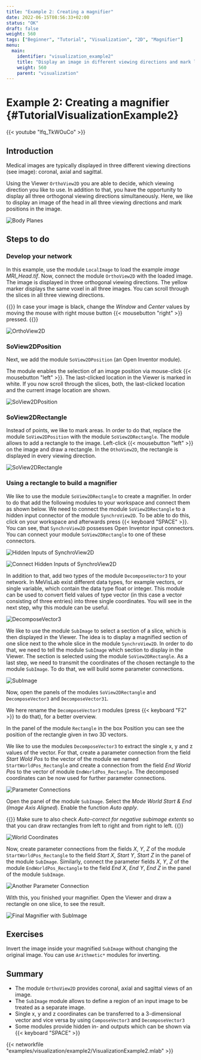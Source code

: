 ```yaml
---
title: "Example 2: Creating a magnifier"
date: 2022-06-15T08:56:33+02:00
status: "OK"
draft: false
weight: 560
tags: ["Beginner", "Tutorial", "Visualization", "2D", "Magnifier"]
menu: 
  main:
    identifier: "visualization_example2"
    title: "Display an image in different viewing directions and mark locations in the image for creating a Magnifier from a rectangle"
    weight: 560
    parent: "visualization"
---
```

# Example 2: Creating a magnifier {#TutorialVisualizationExample2}

{{< youtube "lfq_TkWOuCo" >}}

## Introduction
Medical images are typically displayed in three different viewing directions (see image): coronal, axial and sagittal.

Using the Viewer `OrthoView2D` you are able to decide, which viewing direction you like to use. In addition to that, you have the opportunity to display all three orthogonal viewing directions simultaneously. Here, we like to display an image of the head in all three viewing directions and mark positions in the image.

![Body Planes](/images/tutorials/visualization/V2_00.png "Body Planes")

## Steps to do
### Develop your network
In this example, use the module `LocalImage` to load the example *image MRI_Head.tif*. Now, connect the module `OrthoView2D` with the loaded image. The image is displayed in three orthogonal viewing directions. The yellow marker displays the same voxel in all three images. You can scroll through the slices in all three viewing directions.


{{<alert class="info" caption="Extra Infos">}}
In case your image is black, change the *Window* and *Center* values by moving the mouse with right mouse button {{< mousebutton "right" >}} pressed.
{{</alert>}}

![OrthoView2D](/images/tutorials/visualization/V2_01.png "OrthoView2D")

### SoView2DPosition
Next, we add the module `SoView2DPosition` (an Open Inventor module).

The module enables the selection of an image position via mouse-click {{< mousebutton "left" >}}. The last-clicked location in the Viewer is marked in white. If you now scroll through the slices, both, the last-clicked location and the current image location are shown.

![SoView2DPosition](/images/tutorials/visualization/V2_02.png "SoView2DPosition")

### SoView2DRectangle
Instead of points, we like to mark areas. In order to do that, replace the module `SoView2DPosition` with the module `SoView2DRectangle`. The module allows to add a rectangle to the image. Left-click {{< mousebutton "left" >}} on the image and draw a rectangle. In the `OthoView2D`, the rectangle is displayed in every viewing direction.

![SoView2DRectangle](/images/tutorials/visualization/V2_03.png "SoView2DRectangle")

### Using a rectangle to build a magnifier

We like to use the module `SoView2DRectangle` to create a magnifier. In order to do that add the following modules to your workspace and connect them as shown below. We need to connect the module `SoView2DRectangle` to a hidden input connector of the module `SynchroView2D`. To be able to do this, click on your workspace and afterwards press {{< keyboard "SPACE" >}}. You can see, that `SynchroView2D` possesses Open Inventor input connectors. You can connect your module `SoView2DRectangle` to one of these connectors.

![Hidden Inputs of SynchroView2D](/images/tutorials/visualization/V2_05.png "Hidden Inputs of SynchroView2D")

![Connect Hidden Inputs of SynchroView2D](/images/tutorials/visualization/V2_06.png "Connect Hidden Inputs of SynchroView2D")

In addition to that, add two types of the module `DecomposeVector3` to your network. In MeVisLab exist different data types, for example vectors, or single variable, which contain the data type float or integer. This module can be used to convert field values of type vector (in this case a vector consisting of three entries) into three single coordinates. You will see in the next step, why this module can be useful.

![DecomposeVector3](/images/tutorials/visualization/V2_07.png "DecomposeVector3")

We like to use the module `SubImage` to select a section of a slice, which is then displayed in the Viewer. The idea is to display a magnified section of one slice next to the whole slice in the module `SynchroView2D`. In order to do that, we need to tell the module `SubImage` which section to display in the Viewer. The section is selected using the module `SoView2DRectangle`. As a last step, we need to transmit the coordinates of the chosen rectangle to the module `SubImage`. To do that, we will build some parameter connections.

![SubImage](/images/tutorials/visualization/V2_08.png "SubImage")

Now, open the panels of the modules `SoView2DRectangle` and `DecomposeVector3` and `DecomposeVector31`.

We here rename the `DecomposeVector3` modules (press {{< keyboard "F2" >}} to do that), for a better overview.

In the panel of the module `Rectangle` in the box Position you can see the position of the rectangle given in two 3D vectors.

We like to use the modules `DecomposeVector3` to extract the single x, y and z values of the vector. For that, create a parameter connection from the field *Start Wold Pos* to the vector of the module we named `StartWorldPos_Rectangle` and create a connection from the field *End World Pos* to the vector of module `EndWorldPos_Rectangle`. The decomposed coordinates can be now used for further parameter connections.

![Parameter Connections](/images/tutorials/visualization/V2_09.png "Parameter Connections")

Open the panel of the module `SubImage`. Select the *Mode World Start & End* (*Image Axis Aligned*). Enable the function *Auto apply*.

{{<alert class="info" caption="Extra Infos">}}
Make sure to also check *Auto-correct for negative subimage extents* so that you can draw rectangles from left to right and from right to left.
{{</alert>}}

![World Coordinates](/images/tutorials/visualization/V2_10.png "World Coordinates")

Now, create parameter connections from the fields *X*, *Y*, *Z* of the module `StartWorldPos_Rectangle` to the field *Start X*, *Start Y*, *Start Z* in the panel of the module `SubImage`. Similarly, connect the parameter fields *X*, *Y*, *Z* of the module `EndWorldPos_Rectangle` to the field *End X*, *End Y*, *End Z* in the panel of the module `SubImage`.

![Another Parameter Connection](/images/tutorials/visualization/V2_11.png "Another Parameter Connection")

With this, you finished your magnifier. Open the Viewer and draw a rectangle on one slice, to see the result.

![Final Magnifier with SubImage](/images/tutorials/visualization/V2_12.png "Final Magnifier with SubImage")

## Exercises
Invert the image inside your magnified `SubImage` without changing the original image. You can use `Arithmetic*` modules for inverting.

## Summary
* The module `OrthoView2D` provides coronal, axial and sagittal views of an image.
* The `SubImage` module allows to define a region of an input image to be treated as a separate image.
* Single x, y and z coordinates can be transferred to a 3-dimensional vector and vice versa by using `ComposeVector3` and `DecomposeVector3`
* Some modules provide hidden in- and outputs which can be shown via {{< keyboard "SPACE" >}}

{{< networkfile "examples/visualization/example2/VisualizationExample2.mlab" >}}
